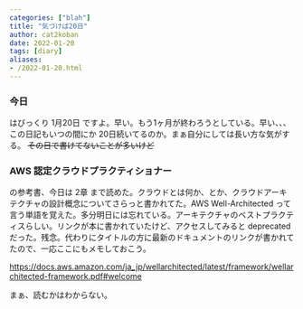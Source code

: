 ```yaml
---
categories: ["blah"]
title: "気づけば20日"
author: cat2koban
date: 2022-01-20
tags: [diary]
aliases:
- /2022-01-20.html
---
```


### 今日

はびっくり 1月20日 ですよ。早い。もう1ヶ月が終わろうとしている。早い、、、
この日記もいつの間にか 20日続いてるのか。まぁ自分にしては長い方な気がする。 ~~その日で書けてないことが多いけど~~

### AWS 認定クラウドプラクティショナー

の参考書、今日は 2章 まで読めた。クラウドとは何か、とか、クラウドアーキテクチャの設計概念についてさらっと書かれてた。AWS Well-Architected って言う単語を覚えた。多分明日には忘れている。アーキテクチャのベストプラクティスらしい。リンクが本に書かれていたけど、アクセスしてみると deprecated だった。残念。代わりにタイトルの方に最新のドキュメントのリンクが書かれてたので、一応ここにもメモしておこう。

https://docs.aws.amazon.com/ja_jp/wellarchitected/latest/framework/wellarchitected-framework.pdf#welcome

まぁ、読むかはわからない。
